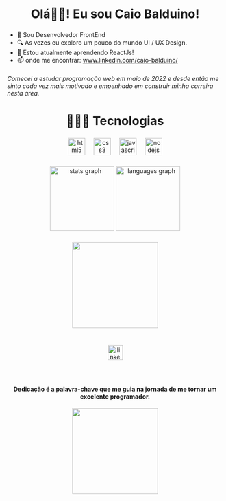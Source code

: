 <h1 align="center">Olá👋🏻! Eu sou Caio Balduino!</h1>

###

- 👀 Sou Desenvolvedor FrontEnd
- 🔍 As vezes eu exploro um pouco do mundo UI / UX Design.
- 🌱 Estou atualmente aprendendo ReactJs!
- 📫 onde me encontrar: www.linkedin.com/caio-balduino/ 
<h6>Comecei a estudar programação web em maio de 2022 e desde então me sinto cada vez mais motivado e empenhado em construir minha carreira nesta área.</h6>


###

<h1 align="center">🧑🏻‍💻 Tecnologias</h1>

###

<div align="center">
  <img src="https://cdn.jsdelivr.net/gh/devicons/devicon/icons/html5/html5-original.svg" height="40" alt="html5 logo"  />
  <img width="12" />
  <img src="https://cdn.jsdelivr.net/gh/devicons/devicon/icons/css3/css3-original.svg" height="40" alt="css3 logo"  />
  <img width="12" />
  <img src="https://cdn.jsdelivr.net/gh/devicons/devicon/icons/javascript/javascript-original.svg" height="40" alt="javascript logo"  />
  <img width="12" />
  <img src="https://cdn.jsdelivr.net/gh/devicons/devicon/icons/nodejs/nodejs-original.svg" height="40" alt="nodejs logo"  />
</div>

###

<div align="center">
  <img src="https://github-readme-stats.vercel.app/api?username=Caiobaldur&hide_title=false&hide_rank=false&show_icons=true&include_all_commits=true&count_private=true&disable_animations=false&theme=blue-green&locale=en&hide_border=true" height="150" alt="stats graph"  />
  <img src="https://github-readme-stats.vercel.app/api/top-langs?username=Caiobaldur&locale=en&hide_title=false&layout=compact&card_width=320&langs_count=5&theme=blue-green&hide_border=true" height="150" alt="languages graph"  />
</div>

###

<div align="center">
  <img height="200" src="https://cdn.discordapp.com/attachments/1126324055449022554/1137426411926327388/profile-pic_16.png"  />
</div>

###

<br clear="both">


<div align="center">
  <a href="https://www.linkedin.com/in/caio-balduino/" target="_blank">
    <img src="https://img.shields.io/static/v1?message=LinkedIn&logo=linkedin&label=&color=0077B5&logoColor=white&labelColor=&style=for-the-badge" height="35" alt="linkedin logo"  />
  </a>
</div>

###

<br clear="both">
<h4 align="center">Dedicação é a palavra-chave que me guia na jornada de me tornar um excelente programador.</h4>
<div align="center">
  <img height="200" src="https://images-wixmp-ed30a86b8c4ca887773594c2.wixmp.com/f/c9ab0115-39ab-47b2-8aad-6371ec7e6be2/d53evqr-10649a4b-f1bd-4ede-b1a6-2c2178dbdb80.gif?token=eyJ0eXAiOiJKV1QiLCJhbGciOiJIUzI1NiJ9.eyJzdWIiOiJ1cm46YXBwOjdlMGQxODg5ODIyNjQzNzNhNWYwZDQxNWVhMGQyNmUwIiwiaXNzIjoidXJuOmFwcDo3ZTBkMTg4OTgyMjY0MzczYTVmMGQ0MTVlYTBkMjZlMCIsIm9iaiI6W1t7InBhdGgiOiJcL2ZcL2M5YWIwMTE1LTM5YWItNDdiMi04YWFkLTYzNzFlYzdlNmJlMlwvZDUzZXZxci0xMDY0OWE0Yi1mMWJkLTRlZGUtYjFhNi0yYzIxNzhkYmRiODAuZ2lmIn1dXSwiYXVkIjpbInVybjpzZXJ2aWNlOmZpbGUuZG93bmxvYWQiXX0.wtyS17Z2ocqmJeUgj_fUXJ93nMvC-ZqWxcFB25LakdY"  />
</div>

###
